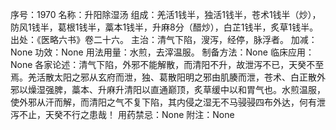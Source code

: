 序号：1970
名称：升阳除湿汤
组成：羌活1钱半，独活1钱半，苍术1钱半（炒），防风1钱半，葛根1钱半，藁本1钱半，升麻8分（醋炒），白芷1钱半，炙草1钱半。
出处：《医略六书》卷二十六。
主治：清气下陷，溲泻，经停，脉浮者。
加减：None
功效：None
用法用量：水煎，去滓温服。
制备方法：None
临床应用：None
各家论述：清气下陷，外邪不能解散，而清阳不升，故泄泻不已，天癸不至焉。羌活散太阳之邪从玄府而泄，独、葛散阳明之邪由肌腠而泄，苍术、白正散外邪以燥湿强脾，藁本、升麻升清阳以直通巅顶，炙草缓中以和胃气也。水煎温服，使外邪从汗而解，而清阳之气不复下陷，其内侵之湿无不马骎骎四布外达，何有泄泻不止，天癸不行之患哉！
用药禁忌：None
附注：None

